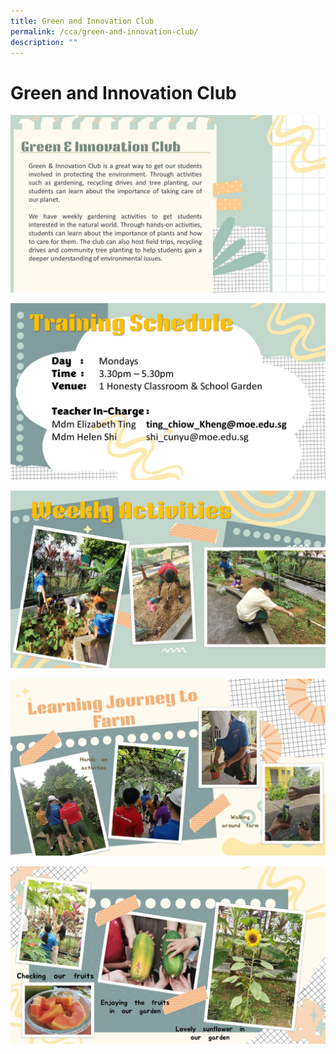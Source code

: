 ```yaml
---
title: Green and Innovation Club
permalink: /cca/green-and-innovation-club/
description: ""
---
```

# Green and Innovation Club

![](/images/GRPS_GIC%201.jpg)

![](/images/GRPS_GIC%202.jpg)

![](/images/GRPS_GIC%203.jpg)

![](/images/GRPS_GIC%204.jpg)

![](/images/GRPS_GIC%205.jpg)